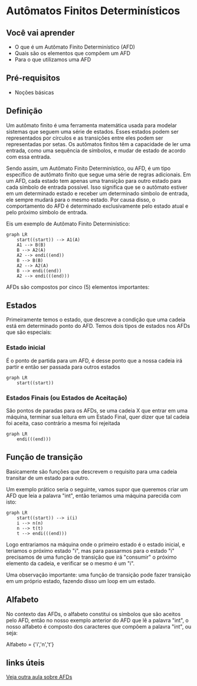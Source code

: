 # Autômatos Finitos Determinísticos

## Você vai aprender

* O que é um Autômato Finito Determinístico (AFD)
* Quais são os elementos que compõem um AFD
* Para o que utilizamos uma AFD

## Pré-requisitos

* Noções básicas

## Definição

Um autômato finito é uma ferramenta matemática usada para modelar sistemas que seguem uma série de estados. Esses estados podem ser representados por círculos e as transições entre eles podem ser representadas por setas. Os autômatos finitos têm a capacidade de ler uma entrada, como uma sequência de símbolos, e mudar de estado de acordo com essa entrada.

Sendo assim, um Autômato Finito Determinístico, ou AFD, é um tipo específico de autômato finito que segue uma série de regras adicionais. Em um AFD, cada estado tem apenas uma transição para outro estado para cada símbolo de entrada possível. Isso significa que se o autômato estiver em um determinado estado e receber um determinado símbolo de entrada, ele sempre mudará para o mesmo estado. Por causa disso, o comportamento do AFD é determinado exclusivamente pelo estado atual e pelo próximo símbolo de entrada.

Eis um exemplo de Autômato Finito Determinístico:
```mermaid
graph LR
    start((start)) --> A1(A)
    A1 --> B(B)
    B --> A2(A)
    A2 --> endi((end))
    B --> B(B)
    A2 --> A2(A)
    B --> endi((end))
    A2 --> endi(((end)))

```

AFDs são compostos por cinco (5) elementos importantes:

## Estados

Primeiramente temos o estado, que descreve a condição que uma cadeia está em determinado ponto do AFD. Temos dois
tipos de estados nos AFDs que são especiais:

### Estado inicial

É o ponto de partida para um AFD, é desse ponto que a nossa cadeia irá partir e então ser
passada para outros estados

```mermaid
graph LR
    start((start))
```

### Estados Finais (ou Estados de Aceitação)

São pontos de paradas para os AFDs, se uma cadeia X que entrar em uma máquina, terminar sua leitura
em um Estado Final, quer dizer que tal cadeia foi aceita, caso contrário a mesma foi rejeitada

```mermaid
graph LR
    endi(((end)))
```

## Função de transição

Basicamente são funções que descrevem o requisito para uma cadeia transitar de um estado para outro.

Um exemplo prático seria o seguinte, vamos supor que queremos criar um AFD que leia a palavra "int", então teriamos
uma máquina parecida com isto:

```mermaid
graph LR
    start((start)) --> i(i)
    i --> n(n)
    n --> t(t)
    t --> endi(((end)))
```

Logo entrariamos na máquina onde o primeiro estado é o estado inicial, e teriamos o próximo estado "i", mas para passarmos para o estado "i" precisamos de uma função de transição que irá "consumir" o próximo elemento da cadeia, e verificar se o mesmo é um "i".

Uma observação importante: uma função de transição pode fazer transição em um próprio estado, fazendo disso um loop em um estado.

## Alfabeto

No contexto das AFDs, o alfabeto constitui os símbolos que são aceitos pelo AFD, então no nosso exemplo
anterior do AFD que lê a palavra "int", o nosso alfabeto é composto dos caracteres que compõem a palavra
"int", ou seja:

Alfabeto = {'i','n','t'}

## links úteis

[Veja outra aula sobre AFDs](https://edisciplinas.usp.br/pluginfile.php/5586355/mod_resource/content/1/ACH2043-Aula02-Cap1.1-AutomatosFinitosDetermin%C3%ADsticos.pdf)
